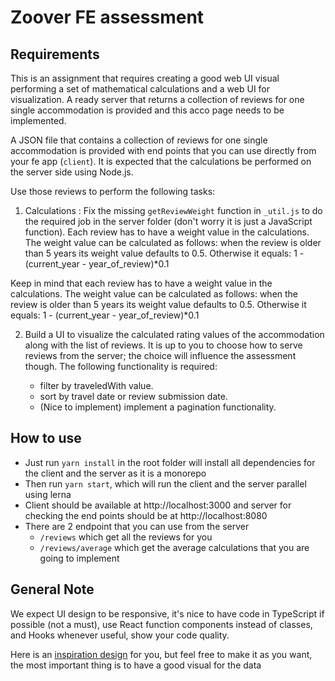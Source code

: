 # Zoover FE assessment

## Requirements

This is an assignment that requires creating a good web UI visual performing a set of mathematical calculations and a web UI for visualization. A ready server that returns a collection of reviews for one single accommodation is provided and this acco page needs to be implemented.

A JSON file that contains a collection of reviews for one single accommodation is provided with end points that you can use directly from your fe app (`client`). It is expected that the calculations be performed on the server side using Node.js.

Use those reviews to perform the following tasks:

1. Calculations : Fix the missing `getReviewWeight` function in `_util.js` to do the required job in the server folder (don't worry it is just a JavaScript function). Each review has to have a weight value in the calculations. The weight value can be calculated as follows: when the review is older than 5 years its weight value defaults to 0.5. Otherwise it equals: 1 - (current_year - year_of_review)\*0.1

Keep in mind that each review has to have a weight value in the calculations.
The weight value can be calculated as follows:
when the review is older than 5 years its weight value defaults to 0.5. Otherwise it equals: 1 - (current_year - year_of_review)\*0.1

2. Build a UI to visualize the calculated rating values of the accommodation along with the list of reviews. It is up to you to choose how to serve reviews from the server; the choice will influence the assessment though. The following functionality is required:

   - filter by traveledWith value.
   - sort by travel date or review submission date.
   - (Nice to implement) implement a pagination functionality.

## How to use

- Just run `yarn install` in the root folder will install all dependencies for the client and the server as it is a monorepo
- Then run `yarn start`, which will run the client and the server parallel using lerna
- Client should be available at http://localhost:3000 and server for checking the end points should be at http://localhost:8080
- There are 2 endpoint that you can use from the server
  - `/reviews` which get all the reviews for you
  - `/reviews/average` which get the average calculations that you are going to implement

## General Note

We expect UI design to be responsive, it's nice to have code in TypeScript if possible (not a must), use React function components instead of classes, and Hooks whenever useful, show your code quality.

Here is an [inspiration design](inspiration-design.png) for you, but feel free to make it as you want, the most important thing is to have a good visual for the data
